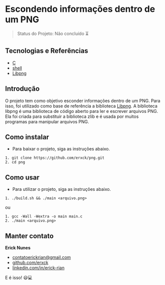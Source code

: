 # Escondendo informações dentro de um PNG

> Status do Projeto: Não concluído ⏳

## Tecnologias e Referências

- [C](https://www.learn-c.org/)
- [shell](https://www.shellscript.sh/)
- [Libpng](http://www.libpng.org/pub/png/spec/1.2/PNG-Contents.html)

## Introdução

O projeto tem como objetivo esconder informações dentro de um PNG. Para isso, foi utilizado como base de referência a biblioteca [Libpng](http://www.libpng.org/pub/png/spec/1.2/PNG-Contents.html). A biblioteca libpng é uma biblioteca de código aberto para ler e escrever arquivos PNG. Ela foi criada para substituir a biblioteca zlib e é usada por muitos programas para manipular arquivos PNG.

## Como instalar

- Para baixar o projeto, siga as instruções abaixo.

```
1. git clone https://github.com/erxck/png.git
2. cd png
```

## Como usar

- Para utilizar o projeto, siga as instruções abaixo.

```
1. ./build.sh && ./main <arquivo.png>
```

ou

```
1. gcc -Wall -Wextra -o main main.c
2. ./main <arquivo.png>
```

## Manter contato

**Erick Nunes**

- [contatoerickrian@gmail.com](mailto:contatoerickrian@gmail.com)
- [github.com/erxck](https://github.com/erxck)
- [linkedin.com/in/erick-rian](https://linkedin.com/in/erick-rian)

E é isso! 😃💻
